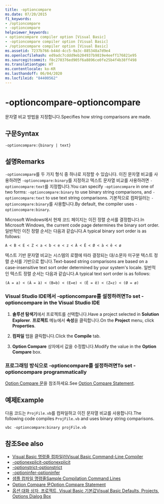 ```yaml
---
title: -optioncompare
ms.date: 07/20/2015
f1_keywords:
- /optioncompare
- -optioncompare
helpviewer_keywords:
- optioncompare compiler option [Visual Basic]
- -optioncompare compiler option [Visual Basic]
- /optioncompare compiler option [Visual Basic]
ms.assetid: 7237b766-b44d-4cc5-9a3c-885348a7d9e4
ms.openlocfilehash: ed9adc7cddd9eb204937b9819e4eeff176821e95
ms.sourcegitcommit: f8c270376ed905f6a8896ce0fe25b4f4b38ff498
ms.translationtype: HT
ms.contentlocale: ko-KR
ms.lasthandoff: 06/04/2020
ms.locfileid: "84400562"
---
```

# <a name="-optioncompare"></a><span data-ttu-id="7127e-102">-optioncompare</span><span class="sxs-lookup"><span data-stu-id="7127e-102">-optioncompare</span></span>

<span data-ttu-id="7127e-103">문자열 비교 방법을 지정합니다.</span><span class="sxs-lookup"><span data-stu-id="7127e-103">Specifies how string comparisons are made.</span></span>

## <a name="syntax"></a><span data-ttu-id="7127e-104">구문</span><span class="sxs-lookup"><span data-stu-id="7127e-104">Syntax</span></span>

```console
-optioncompare:{binary | text}
```

## <a name="remarks"></a><span data-ttu-id="7127e-105">설명</span><span class="sxs-lookup"><span data-stu-id="7127e-105">Remarks</span></span>

<span data-ttu-id="7127e-106">`-optioncompare`를 두 가지 형식 중 하나로 지정할 수 있습니다. 이진 문자열 비교를 사용하려면 `-optioncompare:binary`를 지정하고 텍스트 문자열 비교를 사용하려면 `-optioncompare:text`를 지정합니다.</span><span class="sxs-lookup"><span data-stu-id="7127e-106">You can specify `-optioncompare` in one of two forms: `-optioncompare:binary` to use binary string comparisons, and `-optioncompare:text` to use text string comparisons.</span></span> <span data-ttu-id="7127e-107">기본적으로 컴파일러는 `-optioncompare:binary`를 사용합니다.</span><span class="sxs-lookup"><span data-stu-id="7127e-107">By default, the compiler uses `-optioncompare:binary`.</span></span>

<span data-ttu-id="7127e-108">Microsoft Windows에서 현재 코드 페이지는 이진 정렬 순서를 결정합니다.</span><span class="sxs-lookup"><span data-stu-id="7127e-108">In Microsoft Windows, the current code page determines the binary sort order.</span></span> <span data-ttu-id="7127e-109">일반적인 이진 정렬 순서는 다음과 같습니다.</span><span class="sxs-lookup"><span data-stu-id="7127e-109">A typical binary sort order is as follows:</span></span>

`A < B < E < Z < a < b < e < z < À < Ê < Ø < à < ê < ø`

<span data-ttu-id="7127e-110">텍스트 기반 문자열 비교는 시스템의 로캘에 따라 결정되는 대/소문자 미구분 텍스트 정렬 순서를 기반으로 합니다.</span><span class="sxs-lookup"><span data-stu-id="7127e-110">Text-based string comparisons are based on a case-insensitive text sort order determined by your system's locale.</span></span> <span data-ttu-id="7127e-111">일반적인 텍스트 정렬 순서는 다음과 같습니다.</span><span class="sxs-lookup"><span data-stu-id="7127e-111">A typical text sort order is as follows:</span></span>

`(A = a) < (À = à) < (B=b) < (E=e) < (Ê = ê) < (Z=z) < (Ø = ø)`

### <a name="to-set--optioncompare-in-the-visual-studio-ide"></a><span data-ttu-id="7127e-112">Visual Studio IDE에서 -optioncompare를 설정하려면</span><span class="sxs-lookup"><span data-stu-id="7127e-112">To set -optioncompare in the Visual Studio IDE</span></span>

1. <span data-ttu-id="7127e-113">**솔루션 탐색기**에서 프로젝트를 선택합니다.</span><span class="sxs-lookup"><span data-stu-id="7127e-113">Have a project selected in **Solution Explorer**.</span></span> <span data-ttu-id="7127e-114">**프로젝트** 메뉴에서 **속성**을 클릭합니다.</span><span class="sxs-lookup"><span data-stu-id="7127e-114">On the **Project** menu, click **Properties**.</span></span>

2. <span data-ttu-id="7127e-115">**컴파일** 탭을 클릭합니다.</span><span class="sxs-lookup"><span data-stu-id="7127e-115">Click the **Compile** tab.</span></span>

3. <span data-ttu-id="7127e-116">**Option Compare** 상자에서 값을 수정합니다.</span><span class="sxs-lookup"><span data-stu-id="7127e-116">Modify the value in the **Option Compare** box.</span></span>

### <a name="to-set--optioncompare-programmatically"></a><span data-ttu-id="7127e-117">프로그래밍 방식으로 -optioncompare를 설정하려면</span><span class="sxs-lookup"><span data-stu-id="7127e-117">To set -optioncompare programmatically</span></span>

<span data-ttu-id="7127e-118">[Option Compare 문](../../language-reference/statements/option-compare-statement.md)을 참조하세요.</span><span class="sxs-lookup"><span data-stu-id="7127e-118">See [Option Compare Statement](../../language-reference/statements/option-compare-statement.md).</span></span>

## <a name="example"></a><span data-ttu-id="7127e-119">예제</span><span class="sxs-lookup"><span data-stu-id="7127e-119">Example</span></span>

<span data-ttu-id="7127e-120">다음 코드는 `ProjFile.vb`를 컴파일하고 이진 문자열 비교를 사용합니다.</span><span class="sxs-lookup"><span data-stu-id="7127e-120">The following code compiles `ProjFile.vb` and uses binary string comparisons.</span></span>

```console
vbc -optioncompare:binary projFile.vb
```

## <a name="see-also"></a><span data-ttu-id="7127e-121">참조</span><span class="sxs-lookup"><span data-stu-id="7127e-121">See also</span></span>

- [<span data-ttu-id="7127e-122">Visual Basic 명령줄 컴파일러</span><span class="sxs-lookup"><span data-stu-id="7127e-122">Visual Basic Command-Line Compiler</span></span>](index.md)
- [<span data-ttu-id="7127e-123">-optionexplicit</span><span class="sxs-lookup"><span data-stu-id="7127e-123">-optionexplicit</span></span>](optionexplicit.md)
- [<span data-ttu-id="7127e-124">-optionstrict</span><span class="sxs-lookup"><span data-stu-id="7127e-124">-optionstrict</span></span>](optionstrict.md)
- [<span data-ttu-id="7127e-125">-optioninfer</span><span class="sxs-lookup"><span data-stu-id="7127e-125">-optioninfer</span></span>](optioninfer.md)
- [<span data-ttu-id="7127e-126">샘플 컴파일 명령줄</span><span class="sxs-lookup"><span data-stu-id="7127e-126">Sample Compilation Command Lines</span></span>](sample-compilation-command-lines.md)
- [<span data-ttu-id="7127e-127">Option Compare 문</span><span class="sxs-lookup"><span data-stu-id="7127e-127">Option Compare Statement</span></span>](../../language-reference/statements/option-compare-statement.md)
- [<span data-ttu-id="7127e-128">옵션 대화 상자, 프로젝트, Visual Basic 기본값</span><span class="sxs-lookup"><span data-stu-id="7127e-128">Visual Basic Defaults, Projects, Options Dialog Box</span></span>](/visualstudio/ide/reference/visual-basic-defaults-projects-options-dialog-box)
